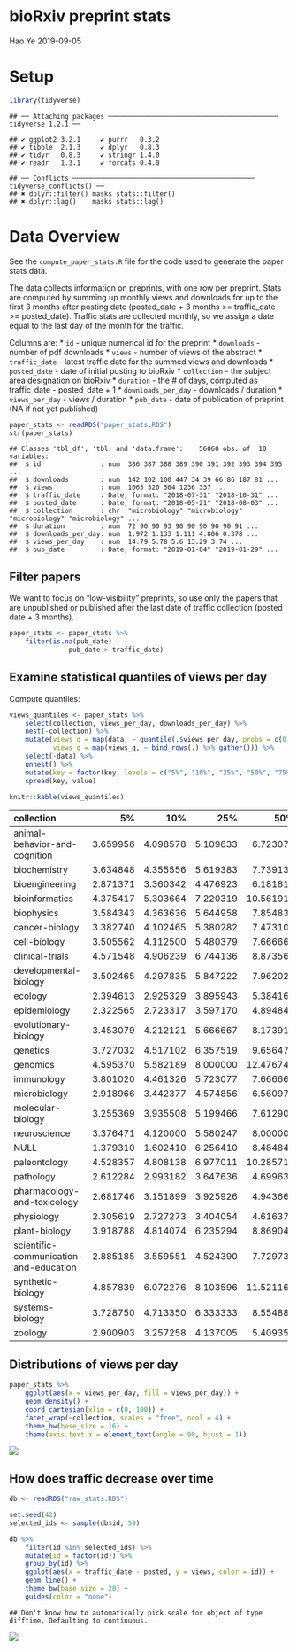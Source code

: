 bioRxiv preprint stats
================
Hao Ye
2019-09-05

# Setup

``` r
library(tidyverse)
```

    ## ── Attaching packages ─────────────────────────────────────────── tidyverse 1.2.1 ──

    ## ✔ ggplot2 3.2.1     ✔ purrr   0.3.2
    ## ✔ tibble  2.1.3     ✔ dplyr   0.8.3
    ## ✔ tidyr   0.8.3     ✔ stringr 1.4.0
    ## ✔ readr   1.3.1     ✔ forcats 0.4.0

    ## ── Conflicts ────────────────────────────────────────────── tidyverse_conflicts() ──
    ## ✖ dplyr::filter() masks stats::filter()
    ## ✖ dplyr::lag()    masks stats::lag()

# Data Overview

See the `compute_paper_stats.R` file for the code used to generate the
paper stats data.

The data collects information on preprints, with one row per preprint.
Stats are computed by summing up monthly views and downloads for up to
the first 3 months after posting date (posted\_date + 3 months \>=
traffic\_date \>= posted\_date). Traffic stats are collected monthly, so
we assign a date equal to the last day of the month for the traffic.

Columns are: \* `id` - unique numerical id for the preprint \*
`downloads` - number of pdf downloads \* `views` - number of views of
the abstract \* `traffic_date` - latest traffic date for the summed
views and downloads \* `posted_date` - date of initial posting to
bioRxiv \* `collection` - the subject area designation on bioRxiv \*
`duration` - the \# of days, computed as traffic\_date - posted\_date +
1 \* `downloads_per_day` - downloads / duration \* `views_per_day` -
views / duration \* `pub_date` - date of publication of preprint (NA if
not yet published)

``` r
paper_stats <- readRDS("paper_stats.RDS")
str(paper_stats)
```

    ## Classes 'tbl_df', 'tbl' and 'data.frame':    56060 obs. of  10 variables:
    ##  $ id               : num  386 387 388 389 390 391 392 393 394 395 ...
    ##  $ downloads        : num  142 102 100 447 34 39 66 86 187 81 ...
    ##  $ views            : num  1065 520 504 1236 337 ...
    ##  $ traffic_date     : Date, format: "2018-07-31" "2018-10-31" ...
    ##  $ posted_date      : Date, format: "2018-05-21" "2018-08-03" ...
    ##  $ collection       : chr  "microbiology" "microbiology" "microbiology" "microbiology" ...
    ##  $ duration         : num  72 90 90 93 90 90 90 90 90 91 ...
    ##  $ downloads_per_day: num  1.972 1.133 1.111 4.806 0.378 ...
    ##  $ views_per_day    : num  14.79 5.78 5.6 13.29 3.74 ...
    ##  $ pub_date         : Date, format: "2019-01-04" "2019-01-29" ...

## Filter papers

We want to focus on “low-visibility” preprints, so use only the papers
that are unpublished or published after the last date of traffic
collection (posted date + 3 months).

``` r
paper_stats <- paper_stats %>%
    filter(is.na(pub_date) | 
               pub_date > traffic_date)
```

## Examine statistical quantiles of views per day

Compute quantiles:

``` r
views_quantiles <- paper_stats %>%
    select(collection, views_per_day, downloads_per_day) %>%
    nest(-collection) %>%
    mutate(views_q = map(data, ~ quantile(.$views_per_day, probs = c(0.05, 0.1, 0.25, 0.5, 0.75, 0.9, 0.95))), 
           views_q = map(views_q, ~ bind_rows(.) %>% gather())) %>%
    select(-data) %>% 
    unnest() %>%
    mutate(key = factor(key, levels = c("5%", "10%", "25%", "50%", "75%", "90%", "95%"))) %>%
    spread(key, value)

knitr::kable(views_quantiles)
```

| collection                             |       5% |      10% |      25% |       50% |       75% |      90% |      95% |
| :------------------------------------- | -------: | -------: | -------: | --------: | --------: | -------: | -------: |
| animal-behavior-and-cognition          | 3.659956 | 4.098578 | 5.109633 |  6.723077 | 10.144444 | 15.86632 | 20.32472 |
| biochemistry                           | 3.634848 | 4.355556 | 5.619383 |  7.739130 | 11.244444 | 17.57143 | 24.95576 |
| bioengineering                         | 2.871371 | 3.360342 | 4.476923 |  6.181818 |  9.748686 | 17.28893 | 26.93382 |
| bioinformatics                         | 4.375417 | 5.303664 | 7.220319 | 10.561910 | 16.699878 | 26.29810 | 35.50930 |
| biophysics                             | 3.584343 | 4.363636 | 5.644958 |  7.854839 | 11.294733 | 17.41772 | 24.72743 |
| cancer-biology                         | 3.382740 | 4.102465 | 5.380282 |  7.473106 | 11.143809 | 17.71127 | 23.20409 |
| cell-biology                           | 3.505562 | 4.112500 | 5.480379 |  7.666667 | 11.657239 | 18.76923 | 25.71091 |
| clinical-trials                        | 4.571548 | 4.906239 | 6.744136 |  8.873563 | 12.554486 | 17.85068 | 26.67536 |
| developmental-biology                  | 3.502465 | 4.297835 | 5.847222 |  7.962025 | 11.724138 | 17.66352 | 23.45082 |
| ecology                                | 2.394613 | 2.925329 | 3.895943 |  5.384168 |  8.100733 | 12.18857 | 15.77949 |
| epidemiology                           | 2.322565 | 2.723317 | 3.597170 |  4.894845 |  7.175446 | 11.47048 | 15.45469 |
| evolutionary-biology                   | 3.453079 | 4.212121 | 5.666667 |  8.173913 | 12.444272 | 19.60377 | 27.11551 |
| genetics                               | 3.727032 | 4.517102 | 6.357519 |  9.656470 | 15.657213 | 27.35199 | 41.62478 |
| genomics                               | 4.595370 | 5.582189 | 8.000000 | 12.476744 | 21.559524 | 37.78824 | 55.14722 |
| immunology                             | 3.801020 | 4.461326 | 5.723077 |  7.666667 | 11.616279 | 18.28019 | 25.58618 |
| microbiology                           | 2.918966 | 3.442377 | 4.574856 |  6.560976 | 10.258444 | 16.58691 | 22.74561 |
| molecular-biology                      | 3.255369 | 3.935508 | 5.199466 |  7.612903 | 12.171359 | 20.34815 | 28.45934 |
| neuroscience                           | 3.376471 | 4.120000 | 5.580247 |  8.000000 | 12.423224 | 19.25397 | 26.92897 |
| NULL                                   | 1.379310 | 1.602410 | 6.256410 |  8.484849 | 15.517857 | 30.10526 | 86.27273 |
| paleontology                           | 4.528357 | 4.808138 | 6.977011 | 10.285714 | 12.721519 | 18.32421 | 30.40724 |
| pathology                              | 2.612284 | 2.993182 | 3.647636 |  4.699631 |  6.695514 | 11.05046 | 15.73520 |
| pharmacology-and-toxicology            | 2.681746 | 3.151899 | 3.925926 |  4.943662 |  7.207317 | 10.91858 | 14.37532 |
| physiology                             | 2.305619 | 2.727273 | 3.404054 |  4.616377 |  6.923115 | 10.96394 | 14.20284 |
| plant-biology                          | 3.918788 | 4.814074 | 6.235294 |  8.869048 | 12.640625 | 18.71366 | 23.76184 |
| scientific-communication-and-education | 2.885185 | 3.559551 | 4.524390 |  7.729730 | 17.641975 | 48.30246 | 87.45330 |
| synthetic-biology                      | 4.857839 | 6.072276 | 8.103596 | 11.521164 | 18.361991 | 31.28075 | 46.76590 |
| systems-biology                        | 3.728750 | 4.713350 | 6.333333 |  8.554886 | 13.128507 | 20.64376 | 27.93924 |
| zoology                                | 2.900903 | 3.257258 | 4.137005 |  5.409350 |  7.438027 | 10.39593 | 13.66403 |

## Distributions of views per day

``` r
paper_stats %>%
    ggplot(aes(x = views_per_day, fill = views_per_day)) + 
    geom_density() + 
    coord_cartesian(xlim = c(0, 100)) + 
    facet_wrap(~collection, scales = "free", ncol = 4) + 
    theme_bw(base_size = 16) + 
    theme(axis.text.x = element_text(angle = 90, hjust = 1))
```

![](paper_stats_files/figure-gfm/unnamed-chunk-5-1.png)<!-- -->

## How does traffic decrease over time

``` r
db <- readRDS("raw_stats.RDS")

set.seed(42)
selected_ids <- sample(db$id, 50)

db %>%
    filter(id %in% selected_ids) %>%
    mutate(id = factor(id)) %>%
    group_by(id) %>%
    ggplot(aes(x = traffic_date - posted, y = views, color = id)) + 
    geom_line() + 
    theme_bw(base_size = 20) + 
    guides(color = "none")
```

    ## Don't know how to automatically pick scale for object of type difftime. Defaulting to continuous.

![](paper_stats_files/figure-gfm/unnamed-chunk-6-1.png)<!-- -->
